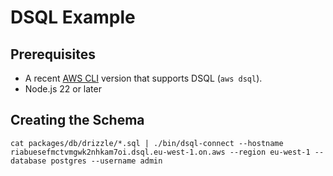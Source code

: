 # DSQL Example

## Prerequisites

- A recent [AWS CLI](https://docs.aws.amazon.com/cli/latest/userguide/getting-started-install.html) version that supports DSQL (`aws dsql`).
- Node.js 22 or later

## Creating the Schema

```shell
cat packages/db/drizzle/*.sql | ./bin/dsql-connect --hostname riabuesefmctvmgwk2nhkam7oi.dsql.eu-west-1.on.aws --region eu-west-1 --database postgres --username admin
```

